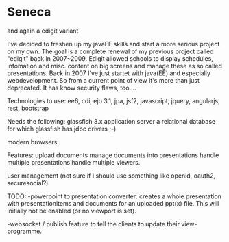 Seneca
======

and again a edigit variant

I've decided to freshen up my javaEE skills and start a more serious project on my own. The goal is a complete renewal of my previous project called "edigit" back in 2007~2009. Edigit allowed schools to display schedules, infomation and misc. content on big screens and manage these as so called presentations. Back in 2007 I've just startet with java(EE) and especially webdevelopment. So from a current point of view it's more than just deprecated. It has know security flaws, too....


Technologies to use:
ee6, cdi, ejb 3.1, jpa, jsf2, javascript, jquery, angularjs, rest, bootstrap

Needs the following:
glassfish 3.x application server
a relational database for which glassfish has jdbc drivers ;-)

modern browsers.


Features:
upload documents
manage documents into presentations
handle multiple presentations
handle multiple viewers.

user management
(not sure if I should use something like openid, oauth2, securesocial?)



TODO:
-powerpoint to presentation converter:
creates a whole presentation with presentationitems and documents for an uploaded ppt(x) file. This will initially not be enabled (or no viewport is set).


-websocket / publish feature to tell the clients to update their view-programme.
